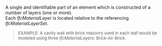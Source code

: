 ﻿A single and identifiable part of an element which is constructed of a number of layers (one or more).   
Each _IfcMaterialLayer_ is located relative to the referencing _IfcMaterialLayerSet_.

> <font size="-1"> EXAMPLE: A cavity wall with brick masonry used in each leaf would be modeled using three <i>IfcMaterialLayers</i>: Brick-Air-Brick.</font>
